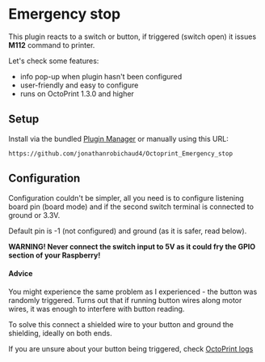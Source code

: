 # Emergency stop

This plugin reacts to a switch or button, if triggered (switch open) it issues **M112** command to printer.

Let's check some features:
* info pop-up when plugin hasn't been configured
* user-friendly and easy to configure
* runs on OctoPrint 1.3.0 and higher

## Setup

Install via the bundled [Plugin Manager](https://docs.octoprint.org/en/master/bundledplugins/pluginmanager.html)
or manually using this URL:

    https://github.com/jonathanrobichaud4/Octoprint_Emergency_stop

## Configuration

Configuration couldn't be simpler, all you need is to configure listening board pin (board mode) and if the second switch terminal is connected to ground or 3.3V.

Default pin is -1 (not configured) and ground (as it is safer, read below).

**WARNING! Never connect the switch input to 5V as it could fry the GPIO section of your Raspberry!**

#### Advice

You might experience the same problem as I experienced - the button was randomly triggered. Turns out that if running button wires along motor wires, it was enough to interfere with button reading.

To solve this connect a shielded wire to your button and ground the shielding, ideally on both ends.

If you are unsure about your button being triggered, check [OctoPrint logs](https://community.octoprint.org/t/where-can-i-find-octoprints-and-octopis-log-files/299)
